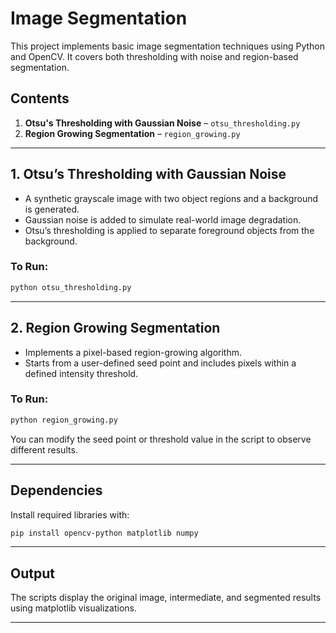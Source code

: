 # Image Segmentation

This project implements basic image segmentation techniques using Python and OpenCV. It covers both thresholding with noise and region-based segmentation.

## Contents

1. **Otsu's Thresholding with Gaussian Noise** – `otsu_thresholding.py`
2. **Region Growing Segmentation** – `region_growing.py`

---

## 1. Otsu’s Thresholding with Gaussian Noise

- A synthetic grayscale image with two object regions and a background is generated.
- Gaussian noise is added to simulate real-world image degradation.
- Otsu’s thresholding is applied to separate foreground objects from the background.

### To Run:
```bash
python otsu_thresholding.py
```

---

## 2. Region Growing Segmentation

- Implements a pixel-based region-growing algorithm.
- Starts from a user-defined seed point and includes pixels within a defined intensity threshold.

### To Run:
```bash
python region_growing.py
```

You can modify the seed point or threshold value in the script to observe different results.

---

## Dependencies

Install required libraries with:
```bash
pip install opencv-python matplotlib numpy
```

---

## Output

The scripts display the original image, intermediate, and segmented results using matplotlib visualizations.

---